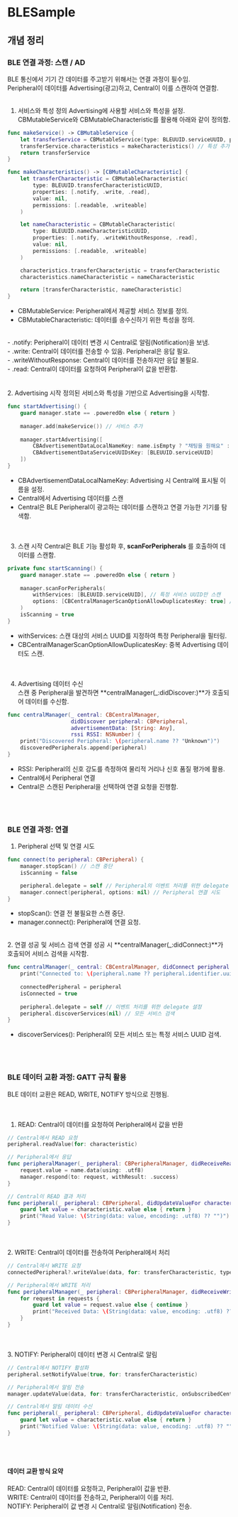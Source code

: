 # BLESample

## 개념 정리

### BLE 연결 과정: 스캔 / AD
BLE 통신에서 기기 간 데이터를 주고받기 위해서는 연결 과정이 필수임.<br>
Peripheral이 데이터를 Advertising(광고)하고, Central이 이를 스캔하여 연결함.<br>
<br>
1. 서비스와 특성 정의
Advertising에 사용할 서비스와 특성을 설정.<br>
CBMutableService와 CBMutableCharacteristic를 활용해 아래와 같이 정의함.<br>

```swift
func makeService() -> CBMutableService {
    let transferService = CBMutableService(type: BLEUUID.serviceUUID, primary: true)
    transferService.characteristics = makeCharacteristics() // 특성 추가
    return transferService
}

func makeCharacteristics() -> [CBMutableCharacteristic] {
    let transferCharacteristic = CBMutableCharacteristic(
        type: BLEUUID.transferCharacteristicUUID,
        properties: [.notify, .write, .read],
        value: nil,
        permissions: [.readable, .writeable]
    )

    let nameCharacteristic = CBMutableCharacteristic(
        type: BLEUUID.nameCharacteristicUUID,
        properties: [.notify, .writeWithoutResponse, .read],
        value: nil,
        permissions: [.readable, .writeable]
    )

    characteristics.transferCharacteristic = transferCharacteristic
    characteristics.nameCharacteristic = nameCharacteristic

    return [transferCharacteristic, nameCharacteristic]
}
```

- CBMutableService: Peripheral에서 제공할 서비스 정보를 정의. <br> 
- CBMutableCharacteristic: 데이터를 송수신하기 위한 특성을 정의.<br>
<br>
- .notify: Peripheral이 데이터 변경 시 Central로 알림(Notification)을 보냄.<br>
- .write: Central이 데이터를 전송할 수 있음. Peripheral은 응답 필요.<br>
- .writeWithoutResponse: Central이 데이터를 전송하지만 응답 불필요.<br>
- .read: Central이 데이터를 요청하여 Peripheral이 값을 반환함.<br>
<br><br>
2. Advertising 시작
정의된 서비스와 특성을 기반으로 Advertising을 시작함.

```swift
func startAdvertising() {
    guard manager.state == .poweredOn else { return }
    
    manager.add(makeService()) // 서비스 추가
    
    manager.startAdvertising([
        CBAdvertisementDataLocalNameKey: name.isEmpty ? "채팅을 원해요" : name,
        CBAdvertisementDataServiceUUIDsKey: [BLEUUID.serviceUUID]
    ])
}
```
- CBAdvertisementDataLocalNameKey: Advertising 시 Central에 표시될 이름을 설정.<br>
- Central에서 Advertising 데이터를 스캔<br>
- Central은 BLE Peripheral이 광고하는 데이터를 스캔하고 연결 가능한 기기를 탐색함.<br>
<br><br>
3. 스캔 시작
Central은 BLE 기능 활성화 후, **scanForPeripherals** 를 호출하여 데이터를 스캔함.<br>

```swift
private func startScanning() {
    guard manager.state == .poweredOn else { return }
    
    manager.scanForPeripherals(
        withServices: [BLEUUID.serviceUUID], // 특정 서비스 UUID만 스캔
        options: [CBCentralManagerScanOptionAllowDuplicatesKey: true] // 중복 스캔 허용
    )
    isScanning = true
}
```
- withServices: 스캔 대상의 서비스 UUID를 지정하여 특정 Peripheral을 필터링.<br>
- CBCentralManagerScanOptionAllowDuplicatesKey: 중복 Advertising 데이터도 스캔.<br>
<br><br>
4. Advertising 데이터 수신<br>
스캔 중 Peripheral을 발견하면 **centralManager(_:didDiscover:)**가 호출되어 데이터를 수신함.<br>

```swift
func centralManager(_ central: CBCentralManager,
                    didDiscover peripheral: CBPeripheral,
                    advertisementData: [String: Any],
                    rssi RSSI: NSNumber) {
    print("Discovered Peripheral: \(peripheral.name ?? "Unknown")")
    discoveredPeripherals.append(peripheral)
}
```
- RSSI: Peripheral의 신호 강도를 측정하여 물리적 거리나 신호 품질 평가에 활용.<br>
- Central에서 Peripheral 연결<br>
- Central은 스캔된 Peripheral을 선택하여 연결 요청을 진행함.<br>
<br><br><br>

### BLE 연결 과정: 연결
1. Peripheral 선택 및 연결 시도
```swift
func connect(to peripheral: CBPeripheral) {
    manager.stopScan() // 스캔 중단
    isScanning = false

    peripheral.delegate = self // Peripheral의 이벤트 처리를 위한 delegate 설정
    manager.connect(peripheral, options: nil) // Peripheral 연결 시도
}
```
- stopScan(): 연결 전 불필요한 스캔 중단.<br>
- manager.connect(): Peripheral에 연결 요청.<br>
<br>
2. 연결 성공 및 서비스 검색
연결 성공 시 **centralManager(_:didConnect:)**가 호출되어 서비스 검색을 시작함.

```swift
func centralManager(_ central: CBCentralManager, didConnect peripheral: CBPeripheral) {
    print("Connected to: \(peripheral.name ?? peripheral.identifier.uuidString)")
    
    connectedPeripheral = peripheral
    isConnected = true
    
    peripheral.delegate = self // 이벤트 처리를 위한 delegate 설정
    peripheral.discoverServices(nil) // 모든 서비스 검색
}
```
- discoverServices(): Peripheral의 모든 서비스 또는 특정 서비스 UUID 검색.<br>
<br><br><br>
### BLE 데이터 교환 과정: GATT 규칙 활용
BLE 데이터 교환은 READ, WRITE, NOTIFY 방식으로 진행됨.<br>
<br><br>
1. READ: Central이 데이터를 요청하여 Peripheral에서 값을 반환
```swift
// Central에서 READ 요청
peripheral.readValue(for: characteristic)

// Peripheral에서 응답
func peripheralManager(_ peripheral: CBPeripheralManager, didReceiveRead request: CBATTRequest) {
    request.value = name.data(using: .utf8)
    manager.respond(to: request, withResult: .success)
}

// Central이 READ 결과 처리
func peripheral(_ peripheral: CBPeripheral, didUpdateValueFor characteristic: CBCharacteristic, error: Error?) {
    guard let value = characteristic.value else { return }
    print("Read Value: \(String(data: value, encoding: .utf8) ?? "")")
}
```
<br><br>
2. WRITE: Central이 데이터를 전송하여 Peripheral에서 처리
```swift
// Central에서 WRITE 요청
connectedPeripheral?.writeValue(data, for: transferCharacteristic, type: .withResponse)

// Peripheral에서 WRITE 처리
func peripheralManager(_ peripheral: CBPeripheralManager, didReceiveWrite requests: [CBATTRequest]) {
    for request in requests {
        guard let value = request.value else { continue }
        print("Received Data: \(String(data: value, encoding: .utf8) ?? "")")
    }
}
```
<br><br>
3. NOTIFY: Peripheral이 데이터 변경 시 Central로 알림
```swift
// Central에서 NOTIFY 활성화
peripheral.setNotifyValue(true, for: transferCharacteristic)

// Peripheral에서 알림 전송
manager.updateValue(data, for: transferCharacteristic, onSubscribedCentrals: nil)

// Central에서 알림 데이터 수신
func peripheral(_ peripheral: CBPeripheral, didUpdateValueFor characteristic: CBCharacteristic, error: Error?) {
    guard let value = characteristic.value else { return }
    print("Notified Value: \(String(data: value, encoding: .utf8) ?? "")")
}
```
<br><br>
#### 데이터 교환 방식 요약
READ: Central이 데이터를 요청하고, Peripheral이 값을 반환.<br>
WRITE: Central이 데이터를 전송하고, Peripheral이 이를 처리.<br>
NOTIFY: Peripheral이 값 변경 시 Central로 알림(Notification) 전송.<br>
